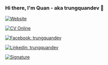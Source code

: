 ### Hi there, I'm Quan - aka trungquandev 👋

[![Website](https://img.shields.io/website?down_message=Offline&label=trungquandev.com&style=for-the-badge&logo=google-chrome&logoColor=white&up_message=Online&url=https%3A%2F%2Ftrungquandev.com)](https://trungquandev.com)

[![CV Online](https://img.shields.io/website?&label=cv.trungquandev.com&style=for-the-badge&logo=lbry&logoColor=brightgreen&up_message=Online&url=https%3A%2F%2Fcv.trungquandev.com)](https://cv.trungquandev.com)

[![Facebook: trungquandev](https://img.shields.io/website?&label=facebook&style=for-the-badge&logo=facebook&logoColor=brightblue&up_message=Online&url=https%3A%2F%2Ffacebook.com/trungquandev)](https://www.facebook.com/trungquandev/)

[![Linkedin: trungquandev](https://img.shields.io/badge/I'm%20not%20seeking%20to%20change%20jobs-blue?label=TrungQuan&style=for-the-badge&logo=Linkedin&logoColor=white)](https://www.linkedin.com/in/trungquandev/)

[![Signature](https://img.shields.io/badge/trungquandev-trungquandev.com-brightgreen)](https://trungquandev.com)


<!--
**trungquandev/trungquandev** is a ✨ _special_ ✨ repository because its `README.md` (this file) appears on your GitHub profile.

Here are some ideas to get you started:

- 🔭 I’m currently working on ...
- 🌱 I’m currently learning ...
- 👯 I’m looking to collaborate on ...
- 🤔 I’m looking for help with ...
- 💬 Ask me about ...
- 📫 How to reach me: ...
- 😄 Pronouns: ...
- ⚡ Fun fact: ...
-->
